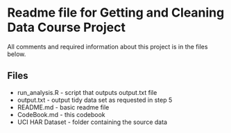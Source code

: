 # Readme file for Getting and Cleaning Data Course Project
All comments and required information about this project is in the files below.
## Files
* run_analysis.R - script that outputs output.txt file
* output.txt - output tidy data set as requested in step 5
* README.md - basic readme file
* CodeBook.md - this codebook
* UCI HAR Dataset - folder containing the source data
